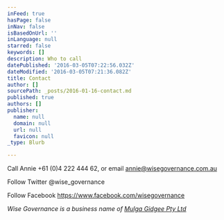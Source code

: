 ```yaml
---
inFeed: true
hasPage: false
inNav: false
isBasedOnUrl: ''
inLanguage: null
starred: false
keywords: []
description: Who to call
datePublished: '2016-03-05T07:22:56.032Z'
dateModified: '2016-03-05T07:21:36.082Z'
title: Contact
author: []
sourcePath: _posts/2016-01-16-contact.md
published: true
authors: []
publisher:
  name: null
  domain: null
  url: null
  favicon: null
_type: Blurb

---
```

Call Annie +61 (0)4 222 444 62, or email annie@wisegovernance.com.au

Follow Twitter @wise\_governance

Follow Facebook https://www.facebook.com/wisegovernance

_Wise Governance is a business name of [Mulga Gidgee Pty Ltd][0]_

[0]: http://www.mulgagidgee.com.au/